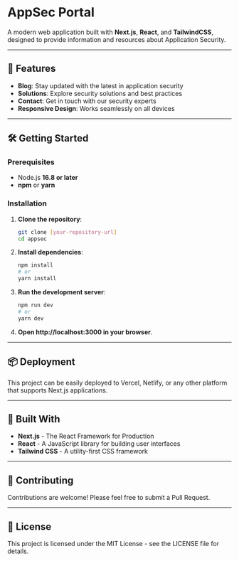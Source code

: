# AppSec Portal

A modern web application built with **Next.js**, **React**, and **TailwindCSS**, designed to provide information and resources about Application Security.

---

## 🚀 Features

- **Blog**: Stay updated with the latest in application security  
- **Solutions**: Explore security solutions and best practices  
- **Contact**: Get in touch with our security experts  
- **Responsive Design**: Works seamlessly on all devices  

---

## 🛠 Getting Started

### Prerequisites

- Node.js **16.8 or later**
- **npm** or **yarn**

### Installation

1. **Clone the repository**:
   ```bash
   git clone [your-repository-url]
   cd appsec

2. **Install dependencies**:
   ```bash
   npm install
   # or
   yarn install

3. **Run the development server**:
   ```bash
   npm run dev
   # or
   yarn dev

4. **Open http://localhost:3000 in your browser**.

---

## 📦 Deployment

This project can be easily deployed to Vercel, Netlify, or any other platform that supports Next.js applications.

---

## 📝 Built With

- **Next.js** - The React Framework for Production
- **React** - A JavaScript library for building user interfaces
- **Tailwind CSS** - A utility-first CSS framework

---

## 🤝 Contributing

Contributions are welcome! Please feel free to submit a Pull Request.

---

## 📄 License

This project is licensed under the MIT License - see the LICENSE file for details.


